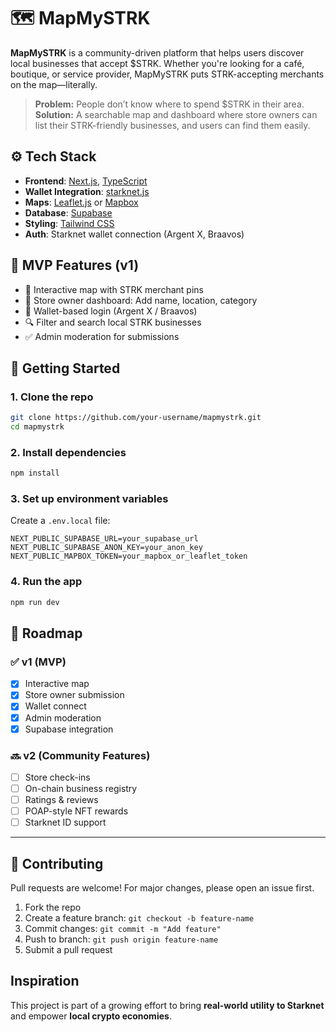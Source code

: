 
# 🗺️ MapMySTRK

**MapMySTRK** is a community-driven platform that helps users discover local businesses that accept $STRK. Whether you're looking for a café, boutique, or service provider, MapMySTRK puts STRK-accepting merchants on the map—literally.

> **Problem:** People don’t know where to spend $STRK in their area.  
> **Solution:** A searchable map and dashboard where store owners can list their STRK-friendly businesses, and users can find them easily.

## ⚙️ Tech Stack

- **Frontend**: [Next.js](https://nextjs.org/), [TypeScript](https://www.typescriptlang.org/)
- **Wallet Integration**: [starknet.js](https://www.starknetjs.com/)
- **Maps**: [Leaflet.js](https://leafletjs.com/) or [Mapbox](https://www.mapbox.com/)
- **Database**: [Supabase](https://supabase.com/)
- **Styling**: [Tailwind CSS](https://tailwindcss.com/)
- **Auth**: Starknet wallet connection (Argent X, Braavos)

## 🧪 MVP Features (v1)

- 📍 Interactive map with STRK merchant pins
- 🏪 Store owner dashboard: Add name, location, category
- 🔐 Wallet-based login (Argent X / Braavos)
- 🔍 Filter and search local STRK businesses
- ✅ Admin moderation for submissions

## 🚀 Getting Started

### 1. Clone the repo

```bash
git clone https://github.com/your-username/mapmystrk.git
cd mapmystrk
````

### 2. Install dependencies

```bash
npm install
```

### 3. Set up environment variables

Create a `.env.local` file:

```env
NEXT_PUBLIC_SUPABASE_URL=your_supabase_url
NEXT_PUBLIC_SUPABASE_ANON_KEY=your_anon_key
NEXT_PUBLIC_MAPBOX_TOKEN=your_mapbox_or_leaflet_token
```

### 4. Run the app

```bash
npm run dev
```

## 📌 Roadmap

### ✅ v1 (MVP)

* [x] Interactive map
* [x] Store owner submission
* [x] Wallet connect
* [x] Admin moderation
* [x] Supabase integration

### 🔜 v2 (Community Features)

* [ ] Store check-ins
* [ ] On-chain business registry
* [ ] Ratings & reviews
* [ ] POAP-style NFT rewards
* [ ] Starknet ID support

---

## 🤝 Contributing

Pull requests are welcome! For major changes, please open an issue first.

1. Fork the repo
2. Create a feature branch: `git checkout -b feature-name`
3. Commit changes: `git commit -m "Add feature"`
4. Push to branch: `git push origin feature-name`
5. Submit a pull request


## Inspiration

This project is part of a growing effort to bring **real-world utility to Starknet** and empower **local crypto economies**.



